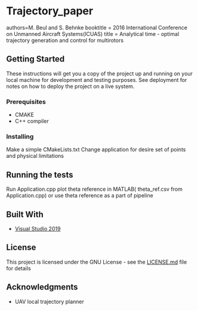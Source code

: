 # Trajectory_paper

authors=M. Beul and S. Behnke
booktitle =  2016 International Conference on Unmanned Aircraft Systems(ICUAS) 
title =  Analytical time - optimal trajectory generation and control for multirotors 

## Getting Started

These instructions will get you a copy of the project up and running on your local machine for development and testing purposes. See deployment for notes on how to deploy the project on a live system.

### Prerequisites

  * CMAKE
  * C++ compiler

### Installing

Make a simple CMakeLists.txt
Change application for desire set of points and physical limitations

## Running the tests

Run Application.cpp plot theta reference in MATLAB( theta_ref.csv from Application.cpp) or use theta reference as a part of pipeline

## Built With

* [Visual Studio 2019](https://visualstudio.microsoft.com/downloads/) 


## License

This project is licensed under the GNU License - see the [LICENSE.md](LICENSE.md) file for details

## Acknowledgments

* UAV local trajectory planner 

